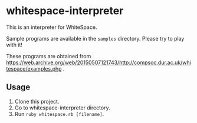 # whitespace-interpreter
This is an interpreter for WhiteSpace.

Sample programs are available in the `samples` directory. Please try to play with it!

These programs are obtained from https://web.archive.org/web/20150507121743/http://compsoc.dur.ac.uk/whitespace/examples.php .

## Usage
1. Clone this project.
2. Go to whitespace-interpreter directory.
3. Run `ruby whitespace.rb [filename]`.
